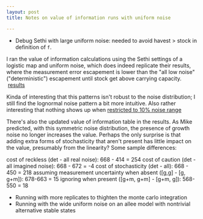 ```yaml
---
layout: post
title: Notes on value of information runs with uniform noise

---
```


* Debug Sethi with large uniform noise: needed to avoid havest > stock in definition of `f`.  

I ran the value of information calculations using the Sethi settings of a logistic map and uniform noise, which does indeed replicate their results, where the measurement error escapement is lower than the "all low noise" ("deterministic") escapement until stock get above carrying capacity.  [results](https://github.com/cboettig/pdg_control/blob/bced4825c8b9203ed2ab257a4c4fa7e40307cf11/inst/examples/voi_sethi_parameters.md)


Kinda of interesting that this patterns isn't robust to the noise distribution; I still find the lognormal noise pattern a bit more intuitive.  Also rather interesting that nothing shows up when [restricted to 10% noise range](https://github.com/cboettig/pdg_control/blob/e0ad849307bcbd12dfb49abae2865bd2abd1cf3b/inst/examples/voi_sethi_parameters.md) 


There's also the updated value of information table in the results.  As Mike predicted, with this symmetric noise distribution, the presence of growth noise no longer increases the value.  Perhaps the only surprise is that adding extra forms of stochasticity that aren't present has little impact on the value, presumably from the linearity? Some sample differences:

cost of reckless (det - all real noise): 668 - 414 = 254
cost of caution (det - all imagined noise): 668 - 672 = -4
cost of stochasticity (det - all): 668 - 450 = 218
assuming measurement uncertainty when absent ([g,g] - [g, g+m]): 678-663 = 15
ignoring when present ([g+m, g+m] - [g+m, g]): 568-550 = 18

* Running with more replicates to thighten the monte carlo integration
* Running with the wide uniform noise on an allee model with nontrivial alternative stable states

